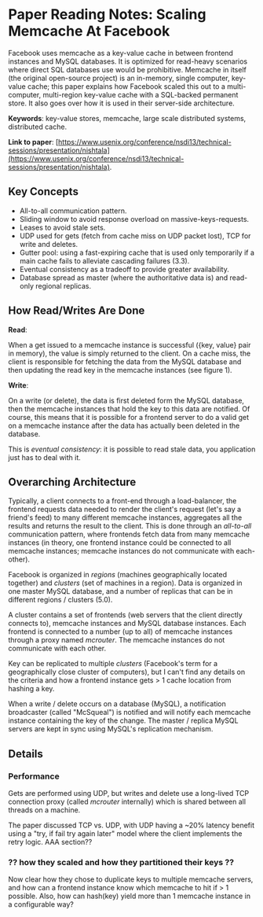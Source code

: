 
# Paper Reading Notes: Scaling Memcache At Facebook

Facebook uses memcache as a key-value cache in between frontend instances and MySQL databases. It is optimized for read-heavy scenarios where direct SQL databases use would be prohibitive. Memcache in itself (the original open-source project) is an in-memory, single computer, key-value cache; this paper explains how Facebook scaled this out to a multi-computer, multi-region key-value cache with a SQL-backed permanent store. It also goes over how it is used in their server-side architecture.

**Keywords**: key-value stores, memcache, large scale distributed systems, distributed cache.

**Link to paper**: [https://www.usenix.org/conference/nsdi13/technical-sessions/presentation/nishtala](https://www.usenix.org/conference/nsdi13/technical-sessions/presentation/nishtala).

## Key Concepts

- All-to-all communication pattern.
- Sliding window to avoid response overload on massive-keys-requests.
- Leases to avoid stale sets.
- UDP used for gets (fetch from cache miss on UDP packet lost), TCP for write and deletes.
- Gutter pool: using a fast-expiring cache that is used only temporarily if a main cache fails to alleviate cascading failures (3.3).
- Eventual consistency as a tradeoff to provide greater availability.
- Database spread as master (where the authoritative data is) and read-only regional replicas.

## How Read/Writes Are Done

**Read**:

When a get issued to a memcache instance is successful ({key, value} pair in memory), the value is simply returned to the client. On a cache miss, the client is responsible for fetching the data from the MySQL database and then updating the read key in the memcache instances (see figure 1).

**Write**:

On a write (or delete), the data is first deleted form the MySQL database, then the memcache instances that hold the key to this data are notified. Of course, this means that it is possible for a frontend server to do a valid get on a memcache instance after the data has actually been deleted in the database.

This is _eventual consistency_: it is possible to read stale data, you application just has to deal with it.

## Overarching Architecture

Typically, a client connects to a front-end through a load-balancer, the frontend requests data needed to render the client's request (let's say a friend's feed) to many different memcache instances, aggregates all the results and returns the result to the client. This is done through an _all-to-all_ communication pattern, where frontends fetch data from many memcache instances (in theory, one frontend instance could be connected to all memcache instances; memcache instances do not communicate with each-other). 

Facebook is organized in _regions_ (machines geographically located together) and _clusters_ (set of machines in a region). Data is organized in one master MySQL database, and a number of replicas that can be in different regions / clusters (5.0).

A cluster contains a set of frontends (web servers that the client directly connects to), memcache instances and MySQL database instances. Each frontend is connected to a number (up to all) of memcache instances through a proxy named _mcrouter_. The memcache instances do not communicate with each other.

Key can be replicated to multiple _clusters_ (Facebook's term for a geographically close cluster of computers), but I can't find any details on the criteria and how a frontend instance gets > 1 cache location from hashing a key.

When a write / delete occurs on a database (MySQL), a notification broadcaster (called "McSqueal") is notified and will notify each memcache instance containing the key of the change. The master / replica MySQL servers are kept in sync using MySQL's replication mechanism.

## Details

### Performance

Gets are performed using UDP, but writes and delete use a long-lived TCP connection proxy (called _mcrouter_ internally) which is shared between all threads on a machine.

The paper discussed TCP vs. UDP, with UDP having a ~20% latency benefit using a "try, if fail try again later" model where the client implements the retry logic. AAA section??

### ?? how they scaled and how they partitioned their keys ??

Now clear how they chose to duplicate keys to multiple memcache servers, and how can a frontend instance know which memcache to hit if > 1 possible. Also, how can hash(key) yield more than 1 memcache instance in a configurable way?






